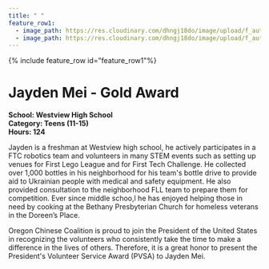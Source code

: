 ```yaml
---
title: " "
feature_row1:
  - image_path: https://res.cloudinary.com/dhngj18do/image/upload/f_auto,q_auto/v1/images/pvsa/2023_Jayden_Mei
  - image_path: https://res.cloudinary.com/dhngj18do/image/upload/f_auto,q_auto/v1/images/activities/year_2023
---
```


{% include feature_row id="feature_row1"%}

# Jayden Mei - Gold Award

**School: Westview High School**  
**Category: Teens (11-15)**  
**Hours: 124**  

Jayden is a freshman at Westview high school, he actively participates in a FTC robotics team and volunteers in many STEM events such as setting up venues for First Lego League and for First Tech Challenge. He collected over 1,000 bottles in his neighborhood for his team's bottle drive to provide aid to Ukrainian people with medical and safety equipment. He also provided consultation to the neighborhood FLL team to prepare them for competition.  Ever since middle schoo,l he has enjoyed helping those in need by cooking at the Bethany Presbyterian Church for homeless veterans in the Doreen’s Place.

Oregon Chinese Coalition is proud to join the President of the United States in recognizing the volunteers who consistently take the time to make a difference in the lives of others. Therefore, it is a great honor to present the President's Volunteer Service Award (PVSA) to Jayden Mei.
